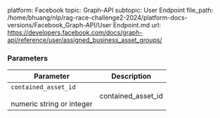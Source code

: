 platform: Facebook
topic: Graph-API
subtopic: User Endpoint
file_path: /home/bhuang/nlp/rag-race-challenge2-2024/platform-docs-versions/Facebook_Graph-API/User Endpoint.md
url: https://developers.facebook.com/docs/graph-api/reference/user/assigned_business_asset_groups/

### Parameters

| Parameter | Description |
| --- | --- |
| `contained_asset_id`<br><br>numeric string or integer | contained\_asset\_id |